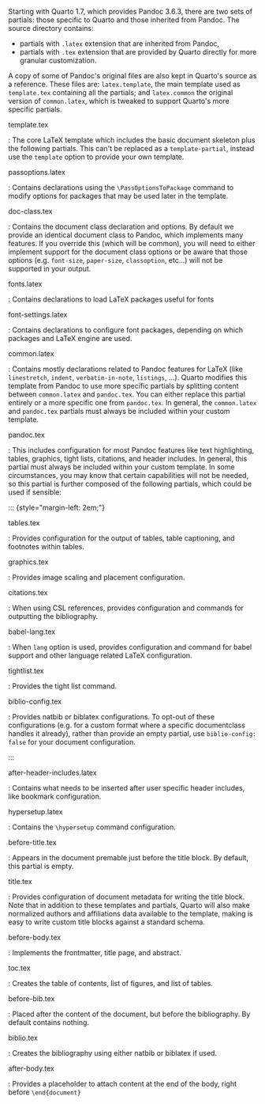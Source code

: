 Starting with Quarto 1.7, which provides Pandoc 3.6.3, there are two sets of partials: those specific to Quarto and those inherited from Pandoc. The source directory contains: 

- partials with `.latex` extension that are inherited from Pandoc, 
- partials with `.tex` extension that are provided by Quarto directly for more granular customization.

A copy of some of Pandoc's original files are also kept in Quarto's source as a reference. These files are: `latex.template`, the main template used as `template.tex` containing all the partials; and `latex.common` the original version of `common.latex`,  which is tweaked to support Quarto's more specific partials.

template.tex

:   The core LaTeX template which includes the basic document skeleton plus the following partials. This can't be replaced as a `template-partial`, instead use the `template` option to provide your own template.

passoptions.latex

:   Contains declarations using the `\PassOptionsToPackage` command to modify options for packages that may be used later in the template.

doc-class.tex

:   Contains the document class declaration and options. By default we provide an identical document class to Pandoc, which implements many features. If you override this (which will be common), you will need to either implement support for the document class options or be aware that those options (e.g. `font-size`, `paper-size`, `classoption`, etc...) will not be supported in your output.

fonts.latex

:    Contains declarations to load LaTeX packages useful for fonts

font-settings.latex

:    Contains declarations to configure font packages, depending on which packages and LaTeX engine are used.

common.latex

:    Contains mostly declarations related to Pandoc features for LaTeX (like `linestretch`, `indent`, `verbatim-in-note`, `listings`, ...). Quarto modifies this template from Pandoc to use more specific partials by splitting content between `common.latex` and `pandoc.tex`. You can either replace this partial entirely or a more specific one from `pandoc.tex`. In general, the `common.latex` and `pandoc.tex` partials must always be included within your custom template.

pandoc.tex

:   This includes configuration for most Pandoc features like text highlighting, tables, graphics, tight lists, citations, and header includes. In general, this partial must always be included within your custom template. In some circumstances, you may know that certain capabilities will not be needed, so this partial is further composed of the following partials, which could be used if sensible:


::: {style="margin-left: 2em;"}

tables.tex

:    Provides configuration for the output of tables, table captioning, and footnotes within tables.

graphics.tex

:    Provides image scaling and placement configuration.

citations.tex

:    When using CSL references, provides configuration and commands for outputting the bibliography.

babel-lang.tex

:    When `lang` option is used, provides configuration and command for babel support and other language related LaTeX configuration.

tightlist.tex

:    Provides the tight list command.

biblio-config.tex

:    Provides natbib or biblatex configurations. To opt-out of these configurations (e.g. for a custom format where a specific documentclass handles it already), rather than provide an empty partial, use `biblio-config: false` for your document configuration.

:::

after-header-includes.latex

:    Contains what needs to be inserted after user specific header includes, like bookmark configuration.

hypersetup.latex

:    Contains the `\hypersetup` command configuration.

before-title.tex

:   Appears in the document premable just before the title block. By default, this partial is empty.

title.tex

:   Provides configuration of document metadata for writing the title block. Note that in addition to these templates and partials, Quarto will also make normalized authors and affiliations data available to the template, making is easy to write custom title blocks against a standard schema.

before-body.tex

:   Implements the frontmatter, title page, and abstract.

toc.tex

:   Creates the table of contents, list of figures, and list of tables.

before-bib.tex

:   Placed after the content of the document, but before the bibliography. By default contains nothing.

biblio.tex

:   Creates the bibliography using either natbib or biblatex if used.

after-body.tex

:   Provides a placeholder to attach content at the end of the body, right before `\end{document}`